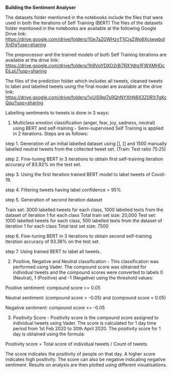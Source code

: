 <b>Building the Sentiment Analyser</b>

The datasets folder mentioned in the notebooks include the files that were used in both the iterations of Self Training (BERT) 
The files of the datasets folder mentioned in the notebooks are available at the following Google Drive link: https://drive.google.com/drive/folders/1Ge7aZGWHzyT1jCjsZWo6XcjwwboIXnDg?usp=sharing

The preprocessor and the trained models of both Self Training iterations are available at the drive link: https://drive.google.com/drive/folders/1h9VpYDXO2r8i7RXYdtg1FWXMHDcEiLpU?usp=sharing

The files of the prediction folder which includes all tweets, cleaned tweets to label and labelled tweets using the final model are available at the drive link: https://drive.google.com/drive/folders/1vUjS9pI7s9QhNYXhN6X3Z0R1r7gKcQqu?usp=sharing

Labelling sentiments to tweets is done in 3 ways:

1. Multiclass emotion classification (anger, fear, joy, sadness, neutral) using BERT and self-training -
Semi-supervised Self Training is applied in 2 iterations.
Steps are as follows:

step 1. Generation of an initial labelled dataset using [], [] and 1500 manually labelled neutral tweets from the collected tweet set. (Train: Test ratio 75:25)

step 2. Fine-tuning BERT in 3 iterations to obtain first self-training iteration accuracy of 83.92% on the test set.

step 3. Using the first iteration trained BERT model to label tweets of Covid-19.

step 4. Filtering tweets having label confidence > 95%

step 5. Generation of second iteration dataset

Train set: 3000 labelled tweets for each class, 1000 labelled texts from the dataset of iteration 1 for each class
Total train set size: 20,000
Test set: 1000 labelled tweets for each class, 500 labelled texts from the dataset of iteration 1 for each class
Total test set size: 7500

step 6. Fine-tuning BERT in 3 iterations to obtain second self-training iteration accuracy of 93.38% on the test set.

step 7. Using trained BERT to label all tweets.
 
 
 
2. Positive, Negative and Neutral classification -
This classification was performed using Vader. The compound score was obtained for individual tweets and the compound scores were converted to labels 0 (Neutral), 1 		(Positive) and -1 (Negative) using the threshold values:

Positive sentiment: compound score >= 0.05

Neutral sentiment: (compound score > -0.05) and (compound score < 0.05)

Negative sentiment: compound score <= -0.05
 
 
 
3. Positivity Score -
Positivity score is the compound score assigned to individual tweets using Vader. The 		score is calculated for 1 day time period from 1st Feb 2020 to 30th April 2020. The 		positivity score for 1 day is obtained using the formula:

Positivity score = Total score of individual tweets / Count of tweets

The score indicates the positivity of people on that day. A higher score indicates high 		positivity. The score can also be negative indicating negative sentiment.
Results on analysis are then plotted using different visualisations.
 



